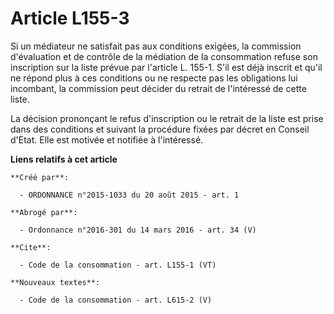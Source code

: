 # Article L155-3

Si un médiateur ne satisfait pas aux conditions exigées, la commission d'évaluation et de contrôle de la médiation de la
consommation refuse son inscription sur la liste prévue par l'article L. 155-1. S'il est déjà inscrit et qu'il ne répond plus
à ces conditions ou ne respecte pas les obligations lui incombant, la commission peut décider du retrait de l'intéressé de
cette liste. 

La décision prononçant le refus d'inscription ou le retrait de la liste est prise dans des conditions et suivant la procédure
fixées par décret en Conseil d'Etat. Elle est motivée et notifiée à l'intéressé.

**Liens relatifs à cet article**

	**Créé par**:

	  - ORDONNANCE n°2015-1033 du 20 août 2015 - art. 1

	**Abrogé par**:

	  - Ordonnance n°2016-301 du 14 mars 2016 - art. 34 (V)

	**Cite**:

	  - Code de la consommation - art. L155-1 (VT)

	**Nouveaux textes**:

	  - Code de la consommation - art. L615-2 (V)
